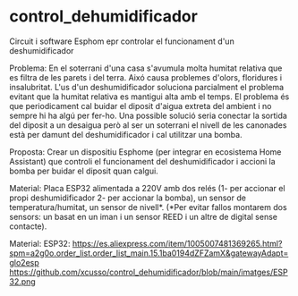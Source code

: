 # control_dehumidificador
Circuit i software Esphom epr controlar el funcionament d'un deshumidificador

Problema:
En el soterrani d'una casa s'avumula molta humitat relativa que es filtra de les parets i del terra. Aixó causa problemes d'olors, floridures i insalubritat.
L'us d'un deshumidificador soluciona parcialment el problema evitant que la humitat relativa es mantigui alta amb el temps. El problema és que periodicament cal buidar el diposit d'aigua extreta del ambient i no sempre hi ha algú per fer-ho. 
Una possible solució seria conectar la sortida del diposit a un desaigua però al ser un soterrani el nivell de les canonades està per damunt del deshumidificador i cal utilitzar una bomba.

Proposta:
Crear un dispositiu Esphome (per integrar en ecosistema Home Assistant) que controli el funcionament del deshumidificador i accioni la bomba per buidar el diposit quan calgui. 

Material:
Placa ESP32 alimentada a 220V amb dos relés (1- per accionar el propi deshumidificador 2- per accionar la bomba), un sensor de temperatura/humitat, un sensor de nivell*.
(*Per evitar fallos montarem dos sensors: un basat en un iman i un sensor REED i un altre de digital sense contacte).

Material: 
ESP32: https://es.aliexpress.com/item/1005007481369265.html?spm=a2g0o.order_list.order_list_main.15.1ba0194dZFZamX&gatewayAdapt=glo2esp
https://github.com/xcusso/control_dehumidificador/blob/main/imatges/ESP32.png

